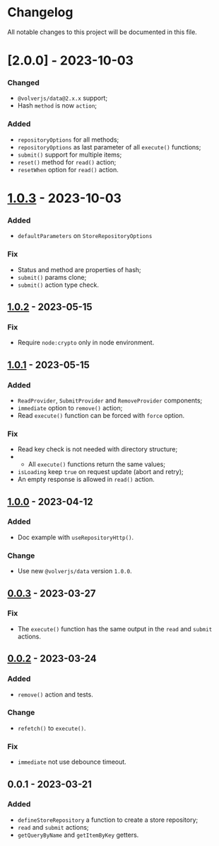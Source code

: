 # Changelog

All notable changes to this project will be documented in this file.

# [2.0.0] - 2023-10-03

### Changed

- `@volverjs/data@2.x.x` support;
- Hash `method` is now `action`;

### Added

- `repositoryOptions` for all methods;
- `repositoryOptions` as last parameter of all `execute()` functions;
- `submit()` support for multiple items;
- `reset()` method for `read()` action;
- `resetWhen` option for `read()` action.

# [1.0.3] - 2023-10-03

### Added

- `defaultParameters` on `StoreRepositoryOptions`

### Fix

- Status and method are properties of hash;
- `submit()` params clone;
- `submit()` action type check.

## [1.0.2] - 2023-05-15

### Fix

- Require `node:crypto` only in node environment.

## [1.0.1] - 2023-05-15

### Added

- `ReadProvider`, `SubmitProvider` and `RemoveProvider` components;
- `immediate` option to `remove()` action;
- Read `execute()` function can be forced with `force` option.

### Fix

- Read key check is not needed with directory structure;
- - All `execute()` functions return the same values;
- `isLoading` keep `true` on request update (abort and retry);
- An empty response is allowed in `read()` action.

## [1.0.0] - 2023-04-12

### Added

- Doc example with `useRepositoryHttp()`.

### Change

- Use new `@volverjs/data` version `1.0.0`.

## [0.0.3] - 2023-03-27

### Fix

- The `execute()` function has the same output in the `read` and `submit` actions.

## [0.0.2] - 2023-03-24

### Added

- `remove()` action and tests.

### Change

- `refetch()` to `execute()`.

### Fix

- `immediate` not use debounce timeout.

## 0.0.1 - 2023-03-21

### Added

- `defineStoreRepository` a function to create a store repository;
- `read` and `submit` actions;
- `getQueryByName` and `getItemByKey` getters.

[1.0.3]: https://github.com/volverjs/query-vue/compare/v1.0.2...v1.0.3
[1.0.2]: https://github.com/volverjs/query-vue/compare/v1.0.1...v1.0.2
[1.0.1]: https://github.com/volverjs/query-vue/compare/v1.0.0...v1.0.1
[1.0.0]: https://github.com/volverjs/query-vue/compare/v0.0.3...v1.0.0
[0.0.3]: https://github.com/volverjs/query-vue/compare/v0.0.2...v0.0.3
[0.0.2]: https://github.com/volverjs/query-vue/compare/v0.0.1...v0.0.2
